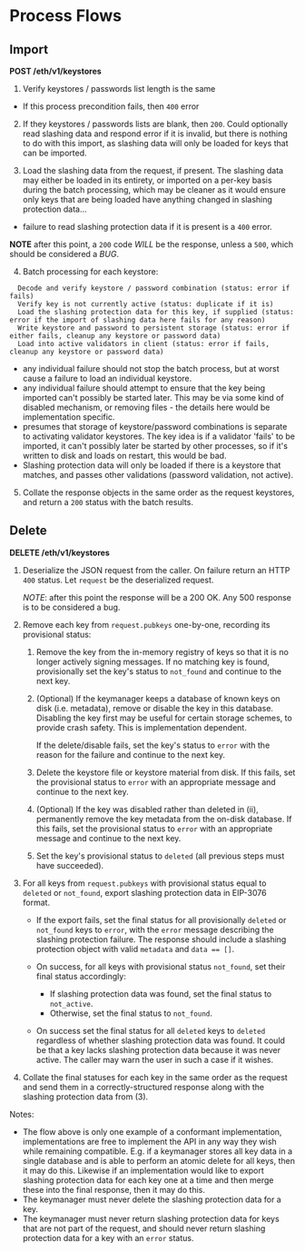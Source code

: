 # Process Flows

## Import

__POST /eth/v1/keystores__

1. Verify keystores / passwords list length is the same
 - If this process precondition fails, then `400` error

2. If they keystores / passwords lists are blank, then `200`. Could optionally read slashing data and respond error if it is invalid, but there is nothing to do with this import, as slashing data will only be loaded for keys that can be imported.

3. Load the slashing data from the request, if present. The slashing data may either be loaded in its entirety, or imported on a per-key basis during the batch processing, which may be cleaner as it would ensure only keys that are being loaded have anything changed in slashing protection data...
 - failure to read slashing protection data if it is present is a `400` error.


 __NOTE__ after this point, a `200` code _WILL_ be the response, unless a `500`, which should be considered a _BUG_.

4. Batch processing for each keystore:
```
  Decode and verify keystore / password combination (status: error if fails)
  Verify key is not currently active (status: duplicate if it is)
  Load the slashing protection data for this key, if supplied (status: error if the import of slashing data here fails for any reason)
  Write keystore and password to persistent storage (status: error if either fails, cleanup any keystore or password data)
  Load into active validators in client (status: error if fails, cleanup any keystore or password data)
```
  - any individual failure should not stop the batch process, but at worst cause a failure to load an individual keystore.
  - any individual failure should attempt to ensure that the key being imported can't possibly be started later. This may be via some kind of disabled mechanism, or removing files - the details here would be implementation specific.
  - presumes that storage of keystore/password combinations is separate to activating validator keystores. The key idea is if a validator 'fails' to be imported, it can't possibly later be started by other processes, so if it's written to disk and loads on restart, this would be bad.
  - Slashing protection data will only be loaded if there is a keystore that matches, and passes other validations (password validation, not active).
5. Collate the response objects in the same order as the request keystores, and return a `200` status with the batch results.

## Delete

__DELETE /eth/v1/keystores__

1. Deserialize the JSON request from the caller. On failure return an HTTP `400` status. Let `request` be
   the deserialized request.

   _NOTE_: after this point the response will be a 200 OK. Any 500 response is to be considered a
   bug.

2. Remove each key from `request.pubkeys` one-by-one, recording its provisional status:
   1. Remove the key from the in-memory registry of keys so that it is no
      longer actively signing messages. If no matching key is found, provisionally
      set the key's status to `not_found` and continue to the next key.

   2. (Optional) If the keymanager keeps a database of known keys on disk (i.e. metadata),
      remove or disable the key in this database. Disabling the key first may
      be useful for certain storage schemes, to provide crash safety.
      This is implementation dependent.

      If the delete/disable fails, set the key's status to `error` with the
      reason for the failure and continue to the next key.

   3. Delete the keystore file or keystore material from disk. If this fails, set the provisional
      status to `error` with an appropriate message and continue to the next key.

   4. (Optional) If the key was disabled rather than deleted in (ii),
      permanently remove the key metadata from the on-disk database. If this fails, set the
      provisional status to `error` with an appropriate message and continue to the next key.

   5. Set the key's provisional status to `deleted` (all previous steps must have succeeded).

3. For all keys from `request.pubkeys` with provisional status equal to `deleted` or `not_found`,
   export slashing protection data in EIP-3076 format.

   - If the export fails, set the final status for all provisionally `deleted` or `not_found`
     keys to `error`, with the `error` message describing the slashing protection failure.
     The response should include a slashing protection object with valid `metadata` and
     `data == []`.

   - On success, for all keys with provisional status `not_found`, set their final status
     accordingly:
     * If slashing protection data was found, set the final status to `not_active`.
     * Otherwise, set the final status to `not_found`.

   - On success set the final status for all `deleted` keys to `deleted` regardless of whether
     slashing protection data was found. It could be that a key lacks slashing protection data
     because it was never active. The caller may warn the user in such a case if it wishes.

4. Collate the final statuses for each key in the same order as the request and send them in a
   correctly-structured response along with the slashing protection data from (3).

Notes:

- The flow above is only one example of a conformant implementation, implementations are free to
  implement the API in any way they wish while remaining compatible. E.g. if a keymanager stores all
  key data in a single database and is able to perform an atomic delete for all keys, then it may do
  this. Likewise if an implementation would like to export slashing protection data for each key one
  at a time and then merge these into the final response, then it may do this.
- The keymanager must never delete the slashing protection data for a key.
- The keymanager must never return slashing protection data for keys that are not part of the
  request, and should never return slashing protection data for a key with an `error` status.

